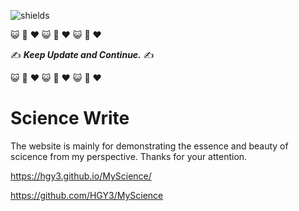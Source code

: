 ![shields](https://img.shields.io/badge/Docs-Updating-red)

:smiley_cat: :dash: :heart: :smiley_cat: :dash: :heart: :smiley_cat: :dash: :heart:

:writing_hand: ***Keep Update and Continue.*** :writing_hand:

:smiley_cat: :dash: :heart: :smiley_cat: :dash: :heart: :smiley_cat: :dash: :heart:

# Science Write

The website is mainly for demonstrating the essence and beauty of scicence from my perspective. Thanks for your attention.

https://hgy3.github.io/MyScience/

https://github.com/HGY3/MyScience

